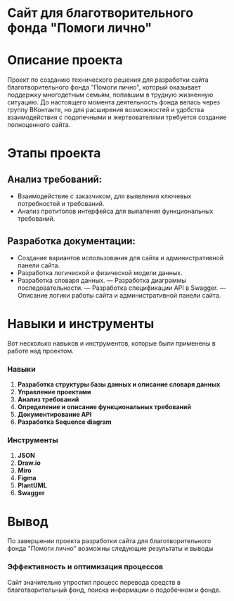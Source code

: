 # Сайт для благотворительного фонда "Помоги лично"

# Описание проекта
Проект по созданию технического решения для разработки сайта благотворительного фонда "Помоги лично", который оказывает поддержку многодетным семьям, попавшим в трудную жизненную ситуацию. До настоящего момента деятельность фонда велась через группу ВКонтакте, но для расширения возможностей и удобства взаимодействия с подопечными и жертвователями требуется создание полноценного сайта.

# Этапы проекта
## Анализ требований:
- Взаимодействие с заказчиком, для выявления ключевых потребностей и требований.
- Анализ протитопов интерфейса для выяаления функциональных требований.
## Разработка документации:
- Создание вариантов использования для сайта и административной панели сайта.
- Разработка логической и физической модели данных.
- Разработка словаря данных.
— Разработка диаграммы последовательности.
— Разработка спецификации API в Swagger.
— Описание логики работы сайта и административной панели сайта.

# Навыки и инструменты
Вот несколько навыков и инструментов, которые были применены в работе над проектом.

### Навыки
1. **Разработка структуры базы данных и описание словаря данных**
2. **Управление проектами**
3. **Анализ требований**
4. **Определение и описание функциональных требований**
5. **Документирование API**
6. **Разработка Sequence diagram**

### Инструменты
1. **JSON**
2. **Draw.io**
3. **Miro**
4. **Figma**
5. **PlantUML**
6. **Swagger**

# Вывод
По завершении проекта разработки сайта для благотворительного фонда "Помоги лично" возможны следующие результаты и выводы

### Эффективность и оптимизация процессов
Сайт значительно упростил процесс перевода средств в благотворительный фонд, поиска информации о подобечном и фонде.






